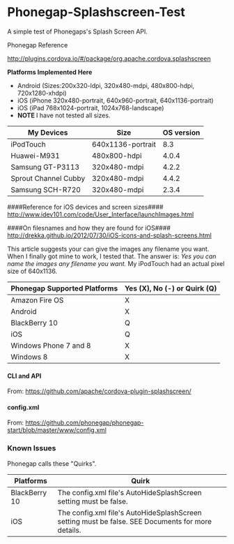 # Phonegap-Splashscreen-Test
A simple test of Phonegaps's Splash Screen API.

Phonegap Reference

http://plugins.cordova.io/#/package/org.apache.cordova.splashscreen

**Platforms Implemented Here**
* Android (Sizes:200x320-ldpi, 320x480-mdpi, 480x800-hdpi, 720x1280-xhdpi)
* iOS (iPhone 320x480-portrait, 640x960-portrait,  640x1136-portrait)
* iOS (iPad 768x1024-portrait, 1024x768-landscape)
* **NOTE** I have not tested all sizes.

My Devices           |  Size             | OS version
---------------------|-------------------|------
iPodTouch            | 640x1136-portrait | 8.3
Huawei-M931          | 480x800-hdpi      | 4.0.4
Samsung GT-P3113     | 320x480-mdpi      | 4.2.2
Sprout Channel Cubby | 320x480-mdpi      | 4.4.2
Samsung SCH-R720     | 320x480-mdpi      | 2.3.4

####Reference for iOS devices and screen sizes####
http://www.idev101.com/code/User_Interface/launchImages.html

####On filesnames and how they are found for iOS####
http://drekka.github.io/2012/07/30/iOS-icons-and-splash-screens.html

This article suggests your can give the images any filename you want. When I finally got mine to work, I tested that. The answer is: *Yes you can name the images any filename you want.* My iPodTouch had an actual pixel size of 640x1136.

Phonegap Supported Platforms | Yes (X), No (-) or Quirk (Q)
--------------------|-----------------------------
Amazon Fire OS | X 
Android | X
BlackBerry 10 | Q
iOS | Q
Windows Phone 7 and 8 | X
Windows 8 | X

#### CLI and API ####
From: https://github.com/apache/cordova-plugin-splashscreen/

#### config.xml ####
From: https://github.com/phonegap/phonegap-start/blob/master/www/config.xml

### Known Issues ###
Phonegap calls these "Quirks".

Platforms | Quirk
----------|------
BlackBerry 10 | The config.xml file's AutoHideSplashScreen setting must be false.
iOS | The config.xml file's AutoHideSplashScreen setting must be false. SEE Documents for more details.

